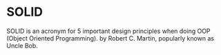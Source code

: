 # SOLID
SOLID is an acronym for 5 important design principles when doing OOP (Object Oriented Programming). by Robert C. Martin, popularly known as Uncle Bob.
